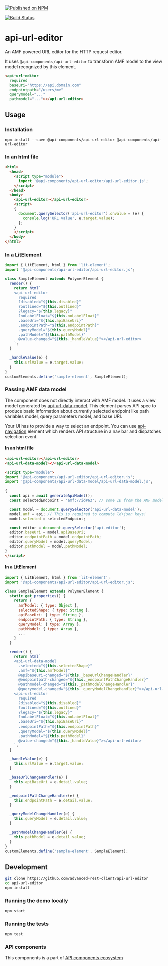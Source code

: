 [![Published on NPM](https://img.shields.io/npm/v/@api-components/api-url-editor.svg)](https://www.npmjs.com/package/@api-components/api-url-editor)

[![Build Status](https://travis-ci.org/advanced-rest-client/api-url-editor.svg?branch=stage)](https://travis-ci.org/advanced-rest-client/api-url-editor)

# api-url-editor

An AMF powered URL editor for the HTTP request editor.

It uses `@api-components/api-url-editor` to transform AMF model to the view model recognized by this element.

```html
<api-url-editor
  required
  baseuri="https://api.domain.com"
  endpointpath="/users/me"
  querymodel="..."
  pathmodel="..."></api-url-editor>
```

## Usage

### Installation
```
npm install --save @api-components/api-url-editor @api-components/api-url-editor
```

### In an html file

```html
<html>
  <head>
    <script type="module">
      import '@api-components/api-url-editor/api-url-editor.js';
    </script>
  </head>
  <body>
    <api-url-editor></api-url-editor>
    <script>
    {
      document.querySelector('api-url-editor').onvalue = (e) {
        console.log('URL value', e.target.value);
      };
    }
    </script>
  </body>
</html>
```

### In a LitElement

```js
import { LitElement, html } from 'lit-element';
import '@api-components/api-url-editor/api-url-editor.js';

class SampleElement extends PolymerElement {
  render() {
    return html`
    <api-url-editor
      required
      ?disabled="${this.disabled}"
      ?outlined="${this.outlined}"
      ?legacy="${this.legacy}"
      ?noLabelFloat="${this.noLabelFloat}"
      .baseUri="${this.apiBaseUri}"
      .endpointPath="${this.endpointPath}"
      .queryModel="${this.queryModel}"
      .pathModel="${this.pathModel}"
      @value-changed="${this._handleValue}"></api-url-editor>
    `;
  }

  _handleValue(e) {
    this.urlValue = e.target.value;
  }
}
customElements.define('sample-element', SampleElement);
```

### Passing AMF data model

The component does not directly interact with AMF model. It uses a view model generated by [api-url-data-model](https://github.com/advanced-rest-client/api-url-data-model). This element parses API spec to produce basic information about currently selected endpoint like path variables model, query parameters model, and base URI.

Your UI has to provide a way to select an endpoint. You can use [api-navigation](https://github.com/advanced-rest-client/api-navigation) element which renders API structure in a nav bar and dispatches selection event.

#### In an html file

```html
<api-url-editor></api-url-editor>
<api-url-data-model></<api-url-data-model>

<script type="module">
import '@api-components/api-url-editor/api-url-editor.js';
import '@api-components/api-url-data-model/api-url-data-model.js';

{
  const api = await generateApiModel();
  const selectedEndpoint = 'amf://id#63'; // some ID from the AMF model for endpoint / operation

  const model = document.querySelector('api-url-data-model');
  model.amf = api; // This is required to compute ld+json keys!
  model.selected = selectedEndpoint;

  const editor = document.querySelector('api-editor');
  editor.baseUri = model.apiBaseUri;
  editor.endpointPath = model.endpointPath;
  editor.queryModel = model.queryModel;
  editor.pathModel = model.pathModel;
}
</script>
```

#### In a LitElement

```js
import { LitElement, html } from 'lit-element';
import '@api-components/api-url-editor/api-url-editor.js';

class SampleElement extends PolymerElement {
  static get properties() {
    return {
      amfModel: { type: Object },
      selectedShape: { type: String },
      apiBaseUri: { type: String },
      endpointPath: { type: String },
      queryModel: { type: Array },
      pathModel: { type: Array },
      ...
    }
  }

  render() {
    return html`
    <api-url-data-model
      .selected="${this.selectedShape}"
      .amf="${this.amfModel}"
      @apibaseuri-changed="${this._baseUrlChangeHandler}"
      @endpointpath-changed="${this._endpointPathChangeHandler}"
      @pathmodel-changed="${this._pathModelChangeHandler}"
      @querymodel-changed="${this._queryModelChangeHandler}"></api-url-data-model>
    <api-url-editor
      required
      ?disabled="${this.disabled}"
      ?outlined="${this.outlined}"
      ?legacy="${this.legacy}"
      ?noLabelFloat="${this.noLabelFloat}"
      .baseUri="${this.apiBaseUri}"
      .endpointPath="${this.endpointPath}"
      .queryModel="${this.queryModel}"
      .pathModel="${this.pathModel}"
      @value-changed="${this._handleValue}"></api-url-editor>
    `;
  }

  _handleValue(e) {
    this.urlValue = e.target.value;
  }

  _baseUrlChangeHandler(e) {
    this.apiBaseUri = e.detail.value;
  }

  _endpointPathChangeHandler(e) {
    this.endpointPath = e.detail.value;
  }

  _queryModelChangeHandler(e) {
    this.queryModel = e.detail.value;
  }

  _pathModelChangeHandler(e) {
    this.pathModel = e.detail.value;
  }
}
customElements.define('sample-element', SampleElement);
```


## Development

```sh
git clone https://github.com/advanced-rest-client/api-url-editor
cd api-url-editor
npm install
```

### Running the demo locally

```sh
npm start
```

### Running the tests
```sh
npm test
```

### API components

This components is a part of [API components ecosystem](https://elements.advancedrestclient.com/)

